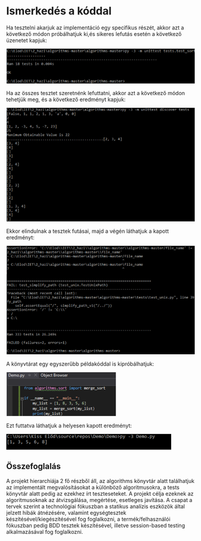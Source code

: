 # Ismerkedés a kóddal
Ha tesztelni akarjuk az implementáció egy specifikus részét, akkor azt a következő módon próbálhatjuk ki,és sikeres lefutás esetén a következő üzenetet kapjuk:

![kep1](https://raw.githubusercontent.com/BME-MIT-IET/EDAMI-iet-2020/master/images/kep1.PNG)


Ha az összes tesztet szeretnénk lefuttatni, akkor azt a következő módon tehetjük meg, és a következő eredményt kapjuk:

![kep2](\images\kep2.PNG)


Ekkor elindulnak a tesztek futásai, majd a végén láthatjuk a kapott eredményt:

![kep3](\images\kep3.PNG)


A könyvtárat egy egyszerűbb példakóddal is kipróbálhatjuk:

![kep4](\images\kep4.PNG)


Ezt futtatva láthatjuk a helyesen kapott eredményt:

![kep5](\images\kep5.PNG)

## Összefoglalás

A projekt hierarchiája 2 fő részből áll, az algorithms könyvtár alatt találhatjuk az implementált megvalósításokat a különböző algoritmusokra, a tests könyvtár alatt pedig az ezekhez írt teszteseteket. A projekt célja ezeknek az algoritmusoknak az átvizsgálása, megértése, esetleges javítása.
A csapat a tervek szerint a technológiai fókuszban a statikus analízis eszközök által jelzett hibák átnézésére, valamint egységtesztek készítésével/kiegészítésével fog foglalkozni, a termék/felhasználói fókuszban pedig BDD tesztek készítésével, illetve session-based testing alkalmazásával fog foglalkozni.



